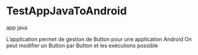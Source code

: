 # TestAppJavaToAndroid
app java

L’application permet de gestion de Button pour une application Android
On peut modifier un Button par Button et les exécutions possible
